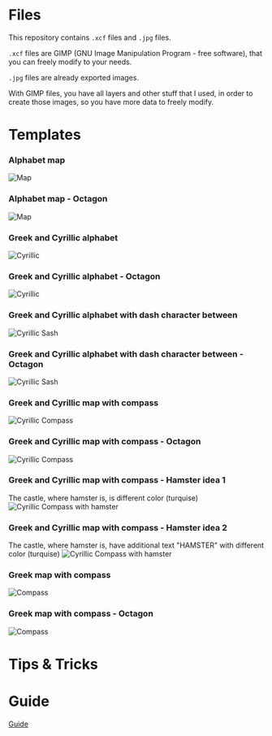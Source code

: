 # Files
This repository contains `.xcf` files and `.jpg` files.

`.xcf` files are GIMP (GNU Image Manipulation Program - free software), that you can freely modify to your needs.

`.jpg` files are already exported images.

With GIMP files, you have all layers and other stuff that I used, in order to create those images, so you have more data to freely modify.

# Templates
### Alphabet map
![Map](docs/images/Map.jpg)
### Alphabet map - Octagon
![Map](docs/images/Map_Octagon.jpg)

### Greek and Cyrillic alphabet
![Cyrillic](docs/images/Map_Cyrillic.jpg)
### Greek and Cyrillic alphabet - Octagon
![Cyrillic](docs/images/Map_Cyrillic_Octagon.jpg)

### Greek and Cyrillic alphabet with dash character between
![Cyrillic Sash](docs/images/Map_Cyrillic_Dash.jpg)
### Greek and Cyrillic alphabet with dash character between - Octagon
![Cyrillic Sash](docs/images/Map_Cyrillic_Dash_Octagon.jpg)

### Greek and Cyrillic map with compass
![Cyrillic Compass](docs/images/Map_Cyrillic_Compass.jpg)
### Greek and Cyrillic map with compass - Octagon
![Cyrillic Compass](docs/images/Map_Cyrillic_Compass_Octagon.jpg)

### Greek and Cyrillic map with compass - Hamster idea 1
The castle, where hamster is, is different color (turquise)
![Cyrillic Compass with hamster](docs/images/Map_Cyrillic_Compass_Hammy.jpg)

### Greek and Cyrillic map with compass - Hamster idea 2
The castle, where hamster is, have additional text "HAMSTER" with different color (turquise)
![Cyrillic Compass with hamster](docs/images/Map_Cyrillic_Compass_Hammy2.jpg)

### Greek map with compass
![Compass](docs/images/Map_Compass.jpg)
### Greek map with compass - Octagon
![Compass](docs/images/Map_Compass_Octagon.jpg)

# Tips & Tricks

# Guide
[Guide](docs/guide.md)